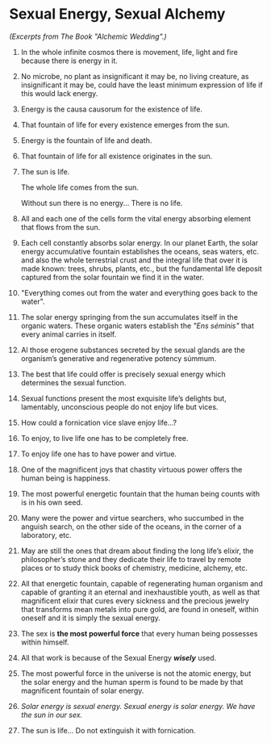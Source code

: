 # Sexual Energy, Sexual Alchemy

_(Excerpts from The Book "Alchemic Wedding".)_

1. In the whole infinite cosmos there is movement, life, light and fire because there is energy in it.  

2. No microbe, no plant as insignificant it may be, no living creature, as insignificant it may be, could have the least minimum expression of life if this would lack energy.

3. Energy is the causa causorum for the existence of life.

4. That fountain of life for every existence emerges from the sun.

5. Energy is the fountain of life and death.

6. That fountain of life for all existence originates in the sun.

7. The sun is life.  

   The whole life comes from the sun.  

   Without sun there is no energy... There is no life.  
   
8. All and each one of the cells form the vital energy absorbing element that flows from the sun.
   
9. Each cell constantly absorbs solar energy.  In our planet Earth, the solar energy accumulative   fountain establishes the oceans, seas waters, etc. and also the whole terrestrial crust and the integral life that over it is made known: trees, shrubs, plants, etc., but the fundamental life deposit captured from the solar fountain we find it in the water.  

10. "Everything comes out from the water and everything goes back to the water".

11. The solar energy springing from the sun accumulates itself in the organic waters.  These organic waters establish the _"Ens séminis"_ that every animal carries in itself.

12. Al those erogene substances secreted by the sexual glands are the organism’s generative and regenerative potency súmmum.



19.  The best that life could offer is precisely sexual energy which determines the sexual function. 

20.  Sexual functions present the most exquisite life’s delights but, lamentably, unconscious people do not enjoy life but vices. 


24.  How could a fornication vice slave enjoy life…?

25.  To enjoy, to live life one has to be completely free.

26.  To enjoy life one has to have power and virtue.


27. One of the magnificent joys that chastity virtuous power offers the human being is happiness.


43. The most powerful energetic fountain that the human being counts with is in his own seed.

44. Many were the power and virtue searchers, who succumbed in the anguish search, on the other side of the oceans, in the corner of a laboratory, etc.  

45. May are still the ones that dream about finding the long life’s elixir, the philosopher’s stone and they dedicate their life to travel by remote places or to study thick books of chemistry, medicine, alchemy, etc.  

46. All that energetic fountain, capable of regenerating human organism and capable of granting it an eternal and inexhaustible youth, as well as that magnificent elixir that cures every sickness and the precious jewelry that transforms mean metals into pure gold, are found in oneself, within oneself and it is simply the sexual energy.


54. The sex is **the most powerful force** that every human being possesses within himself.

55. All that work is because of the Sexual Energy _**wisely**_ used.

56. The most powerful force in the universe is not the atomic energy, but the solar energy and the human sperm is found to be made by that magnificent fountain of solar energy.

57. _Solar energy is sexual energy. Sexual energy is solar energy. We have the sun in our sex._

58. The sun is life...  Do not extinguish it with fornication.

